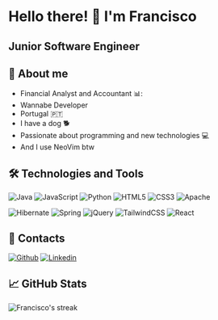# Hello there! 👋 I'm Francisco 


## Junior Software Engineer


## 🌱 About me 

- Financial Analyst and Accountant 📊:
- Wannabe Developer
- Portugal 🇵🇹
- I have a dog 🐕
- Passionate about programming and new technologies 💻
- And I use NeoVim btw


## 🛠️ Technologies and Tools

![Java](https://camo.githubusercontent.com/e27bccee67ed570f4a06f055432a9802e768ea146f0c88b0a3d52999df445284/68747470733a2f2f696d672e736869656c64732e696f2f62616467652f4a6176612d4544384230313f6c6f676f3d6f70656e6a646b266c6f676f436f6c6f723d626c61636b)
![JavaScript](https://img.shields.io/badge/-JavaScript-F7DF1E?logo=javascript&logoColor=black)
![Python](https://img.shields.io/badge/-JavaScript-F7DF1E?logo=javascript&logoColor=black)
![HTML5](https://img.shields.io/badge/-HTML5-E34F26?logo=html5&logoColor=white)
![CSS3](https://img.shields.io/badge/-CSS3-1572B6?logo=css3)
![Apache](https://img.shields.io/badge/Apache%20Tomcat-F8DC75?&logo=apachetomcat&logoColor=black)

![Hibernate](https://img.shields.io/badge/Hibernate-59666C?logo=Hibernate&logoColor=white)
![Spring](https://img.shields.io/badge/Spring-6DB33F?logo=spring&logoColor=white)
![jQuery](https://img.shields.io/badge/jQuery-0769AD?logo=jquery&logoColor=white)
![TailwindCSS](https://img.shields.io/badge/Tailwind_CSS-38B2AC?logo=tailwind-css&logoColor=white)
![React](https://img.shields.io/badge/React-61DAFB?style=flat&logo=react&logoColor=black)

## 📨 Contacts

[![Github](https://img.shields.io/badge/GitHub-181717?style=flat&logo=github&logoColor=white)](https://github.com/francis598)
[![Linkedin](https://img.shields.io/badge/-LinkedIn-0077B5?style=flat-square&logo=linkedin)](https://www.linkedin.com/in/franciscosimoees/)

## 📈 GitHub Stats

![Francisco's streak](https://github-readme-streak-stats.herokuapp.com/?user=francis598&theme=vue-dark&hide_border=true)

